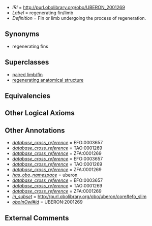  * *IRI* = http://purl.obolibrary.org/obo/UBERON_2001269
 * *Label* = regenerating fin/limb
 * *Definition* = Fin or limb undergoing the process of regeneration.

## Synonyms

 * regenerating fins

## Superclasses

 * [paired limb/fin](../../UBERON/08/UBERON_0004708.md)
 * [regenerating anatomical structure](../../UBERON/67/UBERON_0007567.md)

## Equivalencies


## Other Logical Axioms


## Other Annotations

 * *[database_cross_reference](../../ef/oboInOwl#hasDbXref.md)* = EFO:0003657
 * *[database_cross_reference](../../ef/oboInOwl#hasDbXref.md)* = TAO:0001269
 * *[database_cross_reference](../../ef/oboInOwl#hasDbXref.md)* = ZFA:0001269
 * *[database_cross_reference](../../ef/oboInOwl#hasDbXref.md)* = EFO:0003657
 * *[database_cross_reference](../../ef/oboInOwl#hasDbXref.md)* = TAO:0001269
 * *[database_cross_reference](../../ef/oboInOwl#hasDbXref.md)* = ZFA:0001269
 * *[has_obo_namespace](../../ce/oboInOwl#hasOBONamespace.md)* = uberon
 * *[database_cross_reference](../../ef/oboInOwl#hasDbXref.md)* = EFO:0003657
 * *[database_cross_reference](../../ef/oboInOwl#hasDbXref.md)* = TAO:0001269
 * *[database_cross_reference](../../ef/oboInOwl#hasDbXref.md)* = ZFA:0001269
 * *[in_subset](../../et/oboInOwl#inSubset.md)* = http://purl.obolibrary.org/obo/uberon/core#efo_slim
 * *[oboInOwl#id](../../id/oboInOwl#id.md)* = UBERON:2001269

## External Comments

